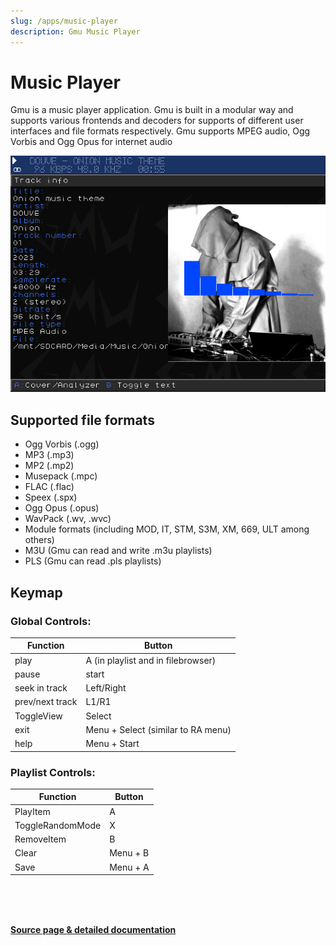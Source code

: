 ```yaml
---
slug: /apps/music-player
description: Gmu Music Player
---
```


# Music Player

Gmu is a music player application.
Gmu is built in a modular way and supports various frontends and decoders for supports of different user interfaces and file formats respectively.
Gmu supports MPEG audio, Ogg Vorbis and Ogg Opus for internet audio

![](./assets/gmu.png)


## Supported file formats

- Ogg Vorbis (.ogg)
- MP3 (.mp3)
- MP2 (.mp2)
- Musepack (.mpc)
- FLAC (.flac)
- Speex (.spx)
- Ogg Opus (.opus)
- WavPack (.wv, .wvc)
- Module formats (including MOD, IT, STM, S3M, XM, 669, ULT among others)
- M3U (Gmu can read and write .m3u playlists)
- PLS (Gmu can read .pls playlists)

## Keymap

### Global Controls:

| Function        | Button                              |
| --------------- | ----------------------------------- |
| play            | A  (in playlist and in filebrowser) |
| pause           | start                               |
| seek in track   | Left/Right                          |
| prev/next track | L1/R1                               |
| ToggleView      | Select                              |
| exit            | Menu + Select (similar to RA menu)  |
| help            | Menu + Start                        |


### Playlist Controls:

| Function         | Button   |
| ---------------- | -------- |
| PlayItem         | A        |
| ToggleRandomMode | X        |
| RemoveItem       | B        |
| Clear            | Menu + B |
| Save             | Menu + A |

<br /><br /><br />


[**Source page & detailed documentation**](https://github.com/schmurtzm/gmu)


